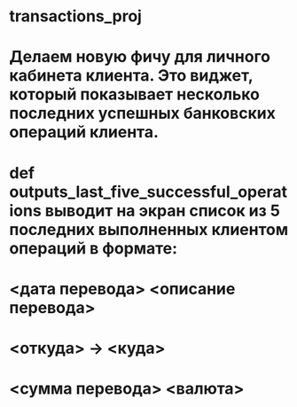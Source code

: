 # transactions_proj

# Делаем новую фичу для личного кабинета клиента. Это виджет, который показывает несколько последних успешных банковских операций клиента.
# def  outputs_last_five_successful_operations выводит на экран список из 5 последних выполненных клиентом операций в формате:

# <дата перевода> <описание перевода>
# <откуда> -> <куда>
# <сумма перевода> <валюта>
